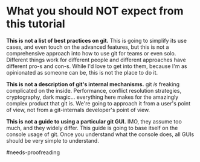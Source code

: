 # What you should NOT expect from this tutorial

**This is not a list of best practices on git.** This is going to simplify its use cases, and even touch on the advanced features, but this is not a comprehensive approach into how to use git for teams or even solo. Different things work for different people and different approaches have different pro-s and con-s. While I'd love to get into them, because I'm as opinionated as someone can be, this is not the place to do it.

**This is not a description of git's internal mechanisms.** git _is_ freaking complicated on the inside. Performance, conflict resolution strategies, cryptography, dark magic... everything here makes for the amazingly complex product that git is. We're going to approach it from a user's point of view, not from a  git-internals developer's point of view.

**This is not a guide to using a particular git GUI.** IMO, they assume too much, and they widely differ. This guide is going to base itself on the console usage of git. Once you understand what the console does, all GUIs should be very simple to understand.

#needs-proofreading